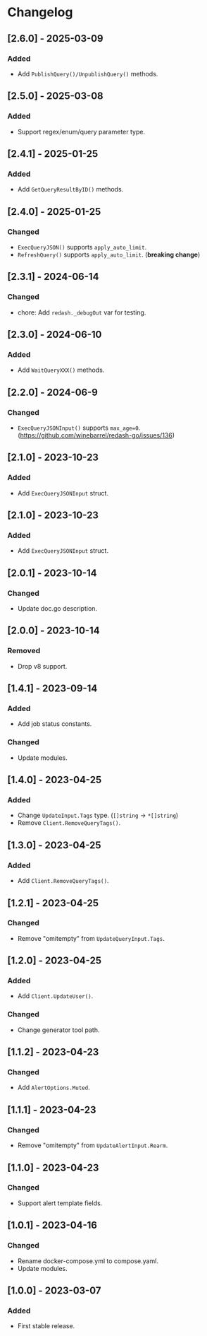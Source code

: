 # Changelog

## [2.6.0] - 2025-03-09

### Added

* Add `PublishQuery()/UnpublishQuery()` methods.

## [2.5.0] - 2025-03-08

### Added

* Support regex/enum/query parameter type.

## [2.4.1] - 2025-01-25

### Added

* Add `GetQueryResultByID()` methods.

## [2.4.0] - 2025-01-25

### Changed

* `ExecQueryJSON()` supports `apply_auto_limit`.
* `RefreshQuery()` supports `apply_auto_limit`. (**breaking change**)

## [2.3.1] - 2024-06-14

### Changed

* chore: Add `redash._debugOut` var for testing.

## [2.3.0] - 2024-06-10

### Added

* Add `WaitQueryXXX()` methods.

## [2.2.0] - 2024-06-9

### Changed

* `ExecQueryJSONInput()` supports `max_age=0`. (https://github.com/winebarrel/redash-go/issues/136)

## [2.1.0] - 2023-10-23

### Added

* Add `ExecQueryJSONInput` struct.

## [2.1.0] - 2023-10-23

### Added

* Add `ExecQueryJSONInput` struct.

## [2.0.1] - 2023-10-14

### Changed

* Update doc.go description.

## [2.0.0] - 2023-10-14

### Removed

* Drop v8 support.

## [1.4.1] - 2023-09-14

### Added

* Add job status constants.

### Changed

* Update modules.

## [1.4.0] - 2023-04-25

### Added

* Change `UpdateInput.Tags` type. (`[]string` -> `*[]string`)
* Remove `Client.RemoveQueryTags()`.

## [1.3.0] - 2023-04-25

### Added

* Add `Client.RemoveQueryTags()`.

## [1.2.1] - 2023-04-25

### Changed

* Remove "omitempty" from `UpdateQueryInput.Tags`.

## [1.2.0] - 2023-04-25

### Added

* Add `Client.UpdateUser()`.

### Changed

* Change generator tool path.

## [1.1.2] - 2023-04-23

### Changed

* Add `AlertOptions.Muted`.

## [1.1.1] - 2023-04-23

### Changed

* Remove "omitempty" from `UpdateAlertInput.Rearm`.

## [1.1.0] - 2023-04-23

### Changed

- Support alert template fields.

## [1.0.1] - 2023-04-16

### Changed

- Rename docker-compose.yml to compose.yaml.
- Update modules.

## [1.0.0] - 2023-03-07

### Added

- First stable release.

<!-- cf. https://keepachangelog.com/ -->

